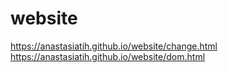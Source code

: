 # website
https://anastasiatih.github.io/website/change.html
https://anastasiatih.github.io/website/dom.html

